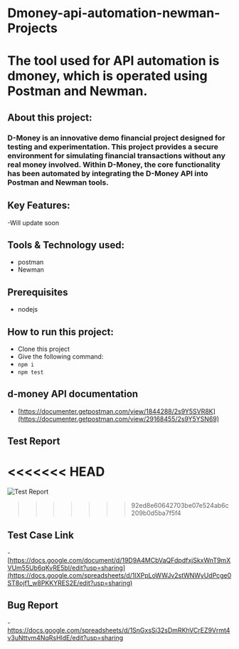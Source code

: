# Dmoney-api-automation-newman-Projects
# The tool used for API automation is dmoney, which is operated using Postman and Newman.

## About this project:
### D-Money is an innovative demo financial project designed for testing and experimentation. This project provides a secure environment for simulating financial transactions without any real money involved. Within D-Money, the core functionality has been automated by integrating the D-Money API into Postman and Newman tools.

## Key Features:
-Will update soon

## Tools & Technology used:
- postman
- Newman

## Prerequisites
- nodejs
  
## How to run this project:
- Clone this project
- Give the following command:
- ``` npm i ```
- ``` npm test ```

## d-money API documentation
- [https://documenter.getpostman.com/view/1844288/2s9Y5SVR8K](https://documenter.getpostman.com/view/29168455/2s9Y5YSN69)

## Test Report
<<<<<<< HEAD
=======
![Test Report](https://github.com/anika-tahsin4152/Dmoney-api-automation-newman-Projects/assets/73738319/249019e3-d108-4e43-a462-7da367c531cc)
>>>>>>> 92ed8e60642703be07e524ab6c209b0d5ba7f5f4

## Test Case Link
-[https://docs.google.com/document/d/19D9A4MCbVaQFdpdfxjSkxWnT9mXVUm55Ub6qKvRE5bI/edit?usp=sharing](https://docs.google.com/spreadsheets/d/1IXPpLoWWJv2stWNWyUdPcge0ST8ojf1_w8PKKYRES2E/edit?usp=sharing)

## Bug Report 
-https://docs.google.com/spreadsheets/d/1SnGxsSi32sDmRKhVCrEZ9Vrmt4v3uNttvm4NqRsHldE/edit?usp=sharing
